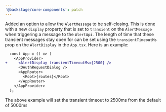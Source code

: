 ```yaml
---
'@backstage/core-components': patch
---
```


Added an option to allow the `AlertMessage` to be self-closing. This is done with a new `display` property that is set to `transient` on the `AlertMessage` when triggering a message to the `AlertApi`. The length of time that these transient messages stay open for can be set using the `transientTimeoutMs` prop on the `AlertDisplay` in the `App.tsx`. Here is an example:

```diff
  const App = () => (
    <AppProvider>
+     <AlertDisplay transientTimeoutMs={2500} />
      <OAuthRequestDialog />
      <AppRouter>
        <Root>{routes}</Root>
      </AppRouter>
    </AppProvider>
  );
```

The above example will set the transient timeout to 2500ms from the default of 5000ms
